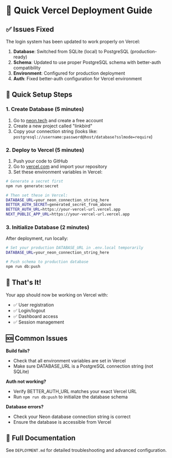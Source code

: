 # 🚀 Quick Vercel Deployment Guide

## ✅ Issues Fixed

The login system has been updated to work properly on Vercel:

1. **Database**: Switched from SQLite (local) to PostgreSQL (production-ready)
2. **Schema**: Updated to use proper PostgreSQL schema with better-auth compatibility
3. **Environment**: Configured for production deployment
4. **Auth**: Fixed better-auth configuration for Vercel environment

## 🔧 Quick Setup Steps

### 1. Create Database (5 minutes)

1. Go to [neon.tech](https://neon.tech) and create a free account
2. Create a new project called "linkbird"
3. Copy your connection string (looks like: `postgresql://username:password@host/database?sslmode=require`)

### 2. Deploy to Vercel (5 minutes)

1. Push your code to GitHub
2. Go to [vercel.com](https://vercel.com) and import your repository
3. Set these environment variables in Vercel:

```bash
# Generate a secret first
npm run generate:secret

# Then set these in Vercel:
DATABASE_URL=your_neon_connection_string_here
BETTER_AUTH_SECRET=generated_secret_from_above
BETTER_AUTH_URL=https://your-vercel-url.vercel.app
NEXT_PUBLIC_APP_URL=https://your-vercel-url.vercel.app
```

### 3. Initialize Database (2 minutes)

After deployment, run locally:

```bash
# Set your production DATABASE_URL in .env.local temporarily
DATABASE_URL=your_neon_connection_string_here

# Push schema to production database
npm run db:push
```

## 🎉 That's It!

Your app should now be working on Vercel with:
- ✅ User registration
- ✅ Login/logout
- ✅ Dashboard access
- ✅ Session management

## 🆘 Common Issues

**Build fails?**
- Check that all environment variables are set in Vercel
- Make sure DATABASE_URL is a PostgreSQL connection string (not SQLite)

**Auth not working?**
- Verify BETTER_AUTH_URL matches your exact Vercel URL
- Run `npm run db:push` to initialize the database schema

**Database errors?**
- Check your Neon database connection string is correct
- Ensure the database is accessible from Vercel

## 📖 Full Documentation

See `DEPLOYMENT.md` for detailed troubleshooting and advanced configuration.